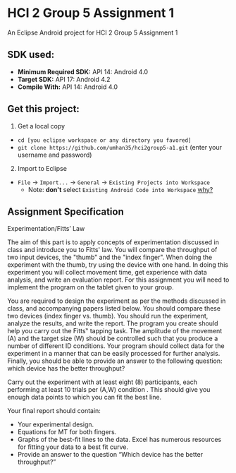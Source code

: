 # HCI 2 Group 5 Assignment 1

An Eclipse Android project for HCI 2 Group 5 Assignment 1


## SDK used:

 - **Minimum Required SDK:** API 14: Android 4.0
 - **Target SDK:** API 17: Android 4.2
 - **Compile With:** API 14: Android 4.0


## Get this project:

1. Get a local copy
 - `cd [you eclipse workspace or any directory you favored]`
 - `git clone https://github.com/umhan35/hci2group5-a1.git` (enter your username and password)
2. Import to Eclipse
 - `File` -> `Import...` -> `General` -> `Existing Projects into Workspace`
     - Note: **don't** select `Existing Android Code into Workspace`
       [why?](http://stackoverflow.com/questions/5784652/eclipse-invalid-project-description-when-creating-new-project-from-existing-so)

## Assignment Specification


Experimentation/Fitts’ Law

The aim of this part is to apply concepts of experimentation discussed in class and introduce you to Fitts' law. You will compare the throughput of two input devices, the "thumb" and the "index finger". When doing the experiment with the thumb, try using the device with one hand. In doing this experiment you will collect movement time, get experience with data analysis, and write an evaluation report. For this assignment you will need to implement the program on the tablet given to your group.

You are required to design the experiment as per the methods discussed in class, and accompanying papers listed below. You should compare these two devices (index finger vs. thumb). You should run the experiment, analyze the results, and write the report. The program you create should help you carry out the Fitts‟ tapping task. The amplitude of the movement (A) and the target size (W) should be controlled such that you produce a number of different ID conditions. Your program should collect data for the experiment in a manner that can be easily processed for further analysis. Finally, you should be able to provide an answer to the following question: which device has the better throughput?

Carry out the experiment with at least eight (8) participants, each performing at least 10 trials per (A,W) condition . This should give you enough data points to which you can fit the best line.

Your final report should contain:
 - Your experimental design.
 - Equations for MT for both fingers.
 - Graphs of the best-fit lines to the data. Excel has numerous resources for fitting your data
to a best fit curve.
 - Provide an answer to the question “Which device has the better throughput?”
